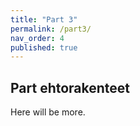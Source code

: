 ```yaml
---
title: "Part 3"
permalink: /part3/
nav_order: 4
published: true
---
```


## Part ehtorakenteet

Here will be more.
